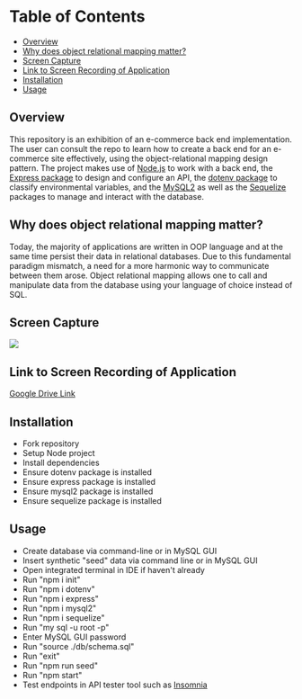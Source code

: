 # Table of Contents

  - [Overview](#overview)
  - [Why does object relational mapping matter?](#why-does-object-relational-mapping-matter?)
  - [Screen Capture](#screen-capture)
  - [Link to Screen Recording of Application](#link-to-screen-recording-of-application)
  - [Installation](#installation)
  - [Usage](#usage)
  
## Overview
 This repository is an exhibition of an e-commerce back end implementation. The user can consult the repo to learn how to create a back end for an e-commerce site effectively, using the object-relational mapping design pattern. The project makes use of <a href="https://nodejs.org/en/" target="_blank">Node.js</a> to work with a back end, the <a href="https://www.npmjs.com/package/express" target="_blank">Express package</a> to design and configure an API, the <a href="https://www.npmjs.com/package/dotenv" target="_blank">dotenv package</a> to classify environmental variables, and the <a href="https://www.npmjs.com/package/mysql2" target="_blank">MySQL2</a> as well as the <a href="https://www.npmjs.com/package/sequelize" target="_blank">Sequelize</a> packages to manage and interact with the database.


## Why does object relational mapping matter?
 Today, the majority of applications are written in OOP language and at the same time persist their data in relational databases. Due to this fundamental paradigm mismatch, a need for a more harmonic way to communicate between them arose. Object relational mapping allows one to call and manipulate data from the database using your language of choice instead of SQL.

## Screen Capture
![](https://user-images.githubusercontent.com/81927296/200155718-b33fa1bf-6313-4db9-8ad2-cafcbf984e17.gif)

## Link to Screen Recording of Application
[Google Drive Link](https://drive.google.com/file/d/1Dbh4QWcO7Wmhn6AkF-OH7cngSzKeRiR3/view?usp=share_link)

## Installation

  - Fork repository
  - Setup Node project
  - Install dependencies
  - Ensure dotenv package is installed
  - Ensure express package is installed
  - Ensure mysql2 package is installed
  - Ensure sequelize package is installed
  
## Usage

  - Create database via command-line or in MySQL GUI
  - Insert synthetic "seed" data via command line or in MySQL GUI
  - Open integrated terminal in IDE if haven't already
  - Run "npm i init"
  - Run "npm i dotenv"
  - Run "npm i express"
  - Run "npm i mysql2"
  - Run "npm i sequelize"
  - Run "my sql -u root -p"
  - Enter MySQL GUI password
  - Run "source ./db/schema.sql" 
  - Run "exit"
  - Run "npm run seed"
  - Run "npm start"
  - Test endpoints in API tester tool such as [Insomnia](https://insomnia.rest/)